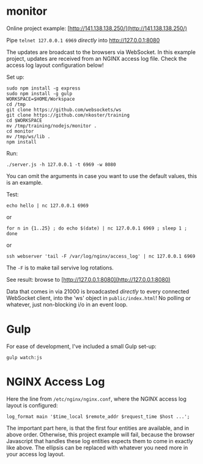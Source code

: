 # monitor

Online project example: [http://141.138.138.250/](http://141.138.138.250/)

Pipe `telnet 127.0.0.1 6969`  _directly_ into http://127.0.0.1:8080

The updates are broadcast to the browsers via WebSocket. In this example project, updates are received from an NGINX access log file. Check the access log layout configuration below!

Set up:

    sudo npm install -g express
    sudo npm install -g gulp
    WORKSPACE=$HOME/Workspace
    cd /tmp
    git clone https://github.com/websockets/ws
    git clone https://github.com/nkoster/training
    cd $WORKSPACE
    mv /tmp/training/nodejs/monitor .
    cd monitor
    mv /tmp/ws/lib .
    npm install

Run:

    ./server.js -h 127.0.0.1 -t 6969 -w 8080

You can omit the arguments in case you want to use the default values, this is an example.

Test:

    echo hello | nc 127.0.0.1 6969

or

    for n in {1..25} ; do echo $(date) | nc 127.0.0.1 6969 ; sleep 1 ; done

or

    ssh webserver 'tail -F /var/log/nginx/access_log' | nc 127.0.0.1 6969

The `-F` is to make tail servive log rotations.

See result: browse to [http://127.0.0.1:8080](http://127.0.0.1:8080)

Data that comes in via 21000 is broadcasted _directly_ to every connected WebSocket client, into the 'ws' object in  `public/index.html`! No polling or whatever, just non-blocking i/o in an event loop.

# Gulp

For ease of development, I've included a small Gulp set-up:

    gulp watch:js

# NGINX Access Log

Here the line from `/etc/nginx/nginx.conf`, where the NGINX access log layout is configured:

    log_format main '$time_local $remote_addr $request_time $host ...';

The important part here, is that the first four entities are available, and in above order. Otherwise, this project example will fail, because the browser Javascript that handles these log entities expects them to come in exactly like above. The ellipsis can be replaced with whatever you need more in your access log layout.
